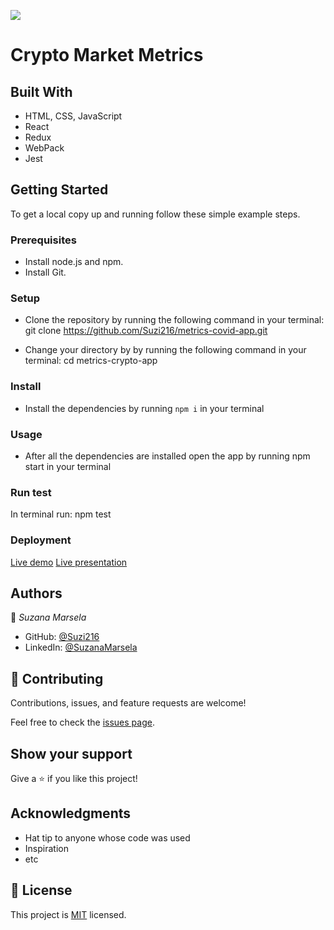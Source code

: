 ![](https://img.shields.io/badge/Microverse-blueviolet)

# Crypto Market Metrics



## Built With

- HTML, CSS, JavaScript
- React
- Redux
- WebPack
- Jest

## Getting Started

To get a local copy up and running follow these simple example steps.

### Prerequisites

- Install node.js and npm.
- Install Git.

### Setup

- Clone the repository by running the following command in your terminal:
    git clone https://github.com/Suzi216/metrics-covid-app.git

- Change your directory by by running the following command in your terminal:
    cd metrics-crypto-app

### Install
- Install the dependencies by running `npm i` in your terminal

### Usage

- After all the dependencies are installed open the app by running npm start in your terminal

### Run test

In terminal run: npm test

### Deployment

[Live demo](https://hilarious-creponne-14fd5c.netlify.app)
[Live presentation](https://www.loom.com/share/2866b9736d354153b0de70fc7875fb9e)

## Authors

👤 *Suzana Marsela*

- GitHub: [@Suzi216](https://github.com/Suzi216)
- LinkedIn: [@SuzanaMarsela](https://www.linkedin.com/in/suzana-marsela-674900154/)


## 🤝 Contributing

Contributions, issues, and feature requests are welcome!

Feel free to check the [issues page](../../issues/).

## Show your support

Give a ⭐️ if you like this project!

## Acknowledgments

- Hat tip to anyone whose code was used
- Inspiration
- etc

## 📝 License

This project is [MIT](./MIT.md) licensed.

